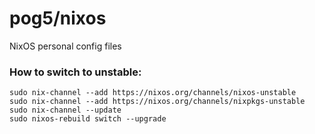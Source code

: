# pog5/nixos
NixOS personal config files

### How to switch to unstable:
```
sudo nix-channel --add https://nixos.org/channels/nixos-unstable
sudo nix-channel --add https://nixos.org/channels/nixpkgs-unstable
sudo nix-channel --update
sudo nixos-rebuild switch --upgrade
```
